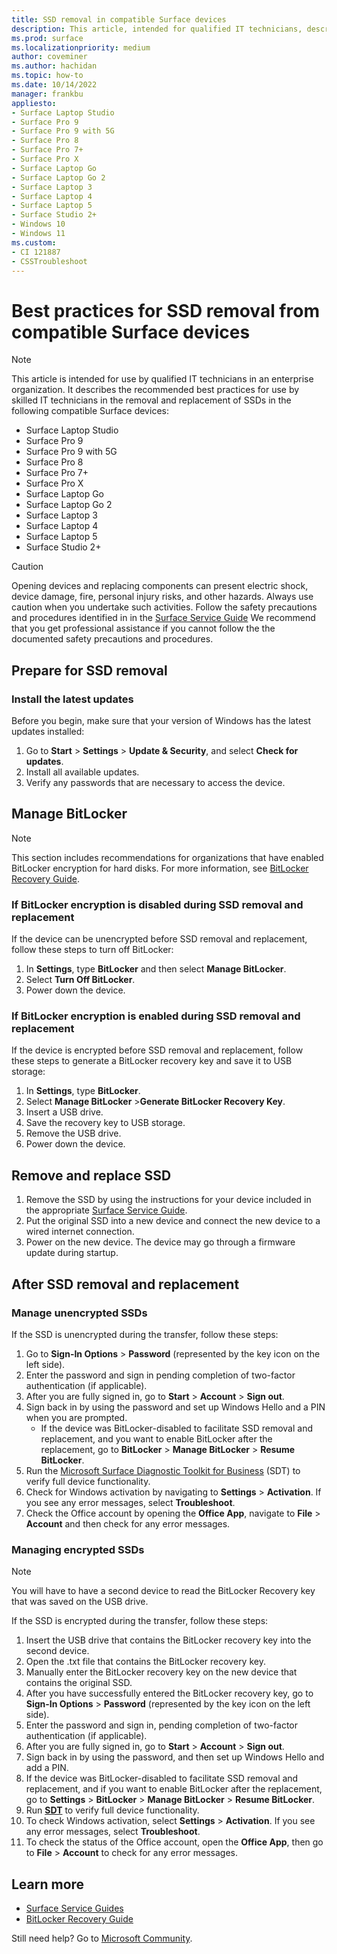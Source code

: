 ```yaml
---
title: SSD removal in compatible Surface devices
description: This article, intended for qualified IT technicians, describes the recommended best practices for the removal and replacement of SSDs in Surface Laptop 4, Surface Laptop 3, Surface Pro 7+, Surface Pro X, and Surface Laptop Go. 
ms.prod: surface
ms.localizationpriority: medium
author: coveminer
ms.author: hachidan
ms.topic: how-to
ms.date: 10/14/2022
manager: frankbu
appliesto:
- Surface Laptop Studio
- Surface Pro 9
- Surface Pro 9 with 5G
- Surface Pro 8
- Surface Pro 7+
- Surface Pro X
- Surface Laptop Go
- Surface Laptop Go 2
- Surface Laptop 3
- Surface Laptop 4
- Surface Laptop 5
- Surface Studio 2+
- Windows 10
- Windows 11
ms.custom: 
- CI 121887
- CSSTroubleshoot 
---
```

# Best practices for SSD removal from compatible Surface devices

> [!NOTE]
> This article is intended for use by qualified IT technicians in an enterprise organization. It describes the recommended best practices for use by skilled IT technicians in the removal and replacement of SSDs in the following compatible Surface devices:

- Surface Laptop Studio
- Surface Pro 9
- Surface Pro 9 with 5G
- Surface Pro 8
- Surface Pro 7+
- Surface Pro X
- Surface Laptop Go
- Surface Laptop Go 2
- Surface Laptop 3
- Surface Laptop 4
- Surface Laptop 5
- Surface Studio 2+

> [!CAUTION]
> Opening devices and replacing components can present electric shock, device damage, fire, personal injury risks, and other hazards. Always use caution when you undertake such activities. Follow the safety precautions and procedures identified in in the [Surface Service Guide](https://www.microsoft.com/download/100440) We recommend that you get professional assistance if you cannot follow the the documented safety precautions and procedures.

## Prepare for SSD removal

### Install the latest updates

Before you begin, make sure that your version of Windows has the latest updates installed:

1. Go to **Start** > **Settings** > **Update & Security**, and select **Check for updates**.
2. Install all available updates.
3. Verify any passwords that are necessary to access the device.  

## Manage BitLocker

> [!NOTE]
> This section includes recommendations for organizations that have enabled BitLocker encryption for hard disks. For more information, see  [BitLocker Recovery Guide](/windows/security/information-protection/bitlocker/bitlocker-recovery-guide-plan).

### If BitLocker encryption is disabled during SSD removal and replacement

If the device can be unencrypted before SSD removal and replacement, follow these steps to turn off BitLocker:

1. In **Settings**, type **BitLocker** and then select **Manage BitLocker**.
2. Select **Turn Off BitLocker**.
3. Power down the device.

### If BitLocker encryption is enabled during SSD removal and replacement

If the device is encrypted before SSD removal and replacement, follow these steps to generate a BitLocker recovery key and save it to USB storage:

1. In **Settings**, type **BitLocker**.
2. Select **Manage BitLocker** >**Generate BitLocker Recovery Key**.
2. Insert a USB drive.
4. Save the recovery key to USB storage.  
5. Remove the USB drive.  
6. Power down the device.

## Remove and replace SSD

1. Remove the SSD by using the instructions for your device included in the appropriate [Surface Service Guide](https://www.microsoft.com/download/100440).
2. Put the original SSD into a new device and connect the new device to a wired internet connection.
3. Power on the new device. The device may go through a firmware update during startup.  

## After SSD removal and replacement

### Manage unencrypted SSDs

If the SSD is unencrypted during the transfer, follow these steps:

1. Go to **Sign-In Options** > **Password** (represented by the key icon on the left side).  
2. Enter the password and sign in pending completion of two-factor authentication (if applicable).
3. After you are fully signed in, go to **Start** > **Account** > **Sign out**.  
4. Sign back in by using the password and set up Windows Hello and a PIN when you are prompted.
    - If the device was BitLocker-disabled to facilitate SSD removal and replacement, and you want to enable BitLocker after the replacement, go to **BitLocker** > **Manage BitLocker** > **Resume BitLocker**.  
6. Run the [Microsoft Surface Diagnostic Toolkit for Business](surface-diagnostic-toolkit-for-business-intro.md) (SDT) to verify full device functionality.  
7. Check for Windows activation by navigating to **Settings** > **Activation**.  If you see any error messages, select **Troubleshoot**.
8. Check the Office account by opening the **Office App**, navigate to **File** > **Account** and then check for any error messages.  

### Managing encrypted SSDs

> [!NOTE]
> You will have to have a second device to read the BitLocker Recovery key that was saved on the USB drive.

If the SSD is encrypted during the transfer, follow these steps:

1. Insert the USB drive that contains the BitLocker recovery key into the second device.
2. Open the .txt file that contains the BitLocker recovery key.
3. Manually enter the BitLocker recovery key on the new device that contains the original SSD.  
4. After you have successfully entered the BitLocker recovery key, go to **Sign-In Options** > **Password** (represented by the key icon on the left side).  
5. Enter the password and sign in, pending completion of two-factor authentication (if applicable).
6. After you are fully signed in, go to **Start** > **Account** > **Sign out**.  
7. Sign back in by using the password, and then set up Windows Hello and add a PIN.
8. If the device was BitLocker-disabled to facilitate SSD removal and replacement, and if you want to enable BitLocker after the replacement, go to **Settings** > **BitLocker** > **Manage BitLocker** > **Resume BitLocker**.  
9. Run **[SDT](surface-diagnostic-toolkit-for-business-intro.md)** to verify full device functionality.  
10. To check Windows activation, select **Settings** > **Activation**.  If you see any error messages, select **Troubleshoot**.
11. To check the status of the Office account, open the **Office App**, then go to **File** > **Account** to check for any error messages.

## Learn more

- [Surface Service Guides](https://www.microsoft.com/download/100440)
- [BitLocker Recovery Guide](/windows/security/information-protection/bitlocker/bitlocker-recovery-guide-plan)

Still need help? Go to [Microsoft Community](https://answers.microsoft.com/).

